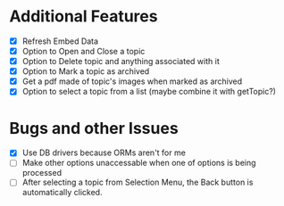 # Additional Features
- [X] Refresh Embed Data
- [X] Option to Open and Close a topic
- [X] Option to Delete topic and anything associated with it
- [X] Option to Mark a topic as archived
- [X] Get a pdf made of topic's images when marked as archived
- [X] Option to select a topic from a list (maybe combine it with getTopic?)

# Bugs and other Issues
- [X] Use DB drivers because ORMs aren't for me
- [ ] Make other options unaccessable when one of options is being processed
- [ ] After selecting a topic from Selection Menu, the Back button is automatically clicked.